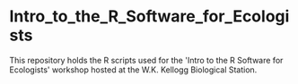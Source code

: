 # Intro_to_the_R_Software_for_Ecologists

This repository holds the R scripts used for the 'Intro to the R Software for Ecologists' workshop hosted at the W.K. Kellogg Biological Station.
